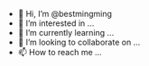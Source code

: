 - 👋 Hi, I’m @bestmingming
- 👀 I’m interested in ...
- 🌱 I’m currently learning ...
- 💞️ I’m looking to collaborate on ...
- 📫 How to reach me ...

<!---
bestmingming/bestmingming is a ✨ special ✨ repository because its `README.md` (this file) appears on your GitHub profile.
You can click the Preview link to take a look at your changes.
--->
